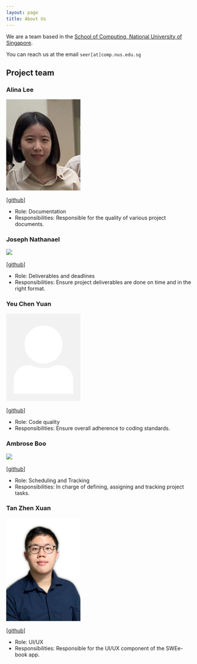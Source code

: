 ```yaml
---
layout: page
title: About Us
---
```


We are a team based in the [School of Computing, National University of Singapore](http://www.comp.nus.edu.sg).

You can reach us at the email `seer[at]comp.nus.edu.sg`

## Project team

### Alina Lee

<img src="images/alinaleehx.png" width="200px">

[[github](https://github.com/alinaleehx)]

* Role: Documentation
* Responsibilities: Responsible for the quality of various project documents.

### Joseph Nathanael

<img src="images/johndoe.png" width="200px">

[[github](http://github.com/JosephN37)]

* Role: Deliverables and deadlines
* Responsibilities: Ensure project deliverables are done on time and in the right format.

### Yeu Chen Yuan

<img src="images/cyyeu.png" width="200px">

[[github](http://github.com/cyyeu)]

* Role: Code quality
* Responsibilities: Ensure overall adherence to coding standards. 

### Ambrose Boo

<img src="images/johndoe.png" width="200px">

[[github](https://github.com/ambroseboo)]

* Role: Scheduling and Tracking
* Responsibilities: In charge of defining, assigning and tracking project tasks.

### Tan Zhen Xuan

<img src="images/zhenxuantan.png" width="200px">

[[github](https://github.com/zhenxuantan)]

* Role: UI/UX
* Responsibilities: Responsible for the UI/UX component of the SWEe-book app.
